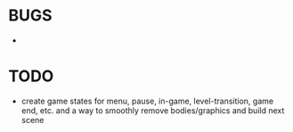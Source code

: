 # BUGS
-

# TODO
- create game states for menu, pause, in-game, level-transition, game end, etc. and a way to smoothly remove bodies/graphics and build next scene
